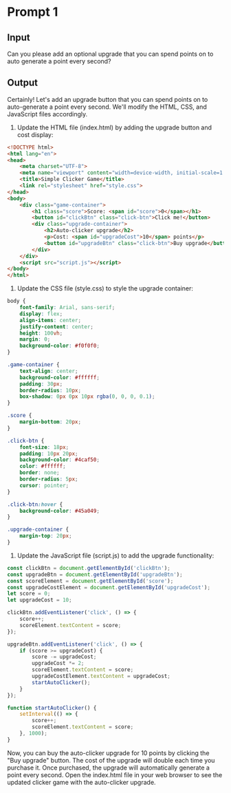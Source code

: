 # Prompt 1
## Input
Can you please add an optional upgrade that you can spend points on to auto generate a point every second?

## Output
Certainly! Let's add an upgrade button that you can spend points on to auto-generate a point every second. We'll modify the HTML, CSS, and JavaScript files accordingly.

1. Update the HTML file (index.html) by adding the upgrade button and cost display:

```html
<!DOCTYPE html>
<html lang="en">
<head>
    <meta charset="UTF-8">
    <meta name="viewport" content="width=device-width, initial-scale=1.0">
    <title>Simple Clicker Game</title>
    <link rel="stylesheet" href="style.css">
</head>
<body>
    <div class="game-container">
        <h1 class="score">Score: <span id="score">0</span></h1>
        <button id="clickBtn" class="click-btn">Click me!</button>
        <div class="upgrade-container">
            <h2>Auto-clicker upgrade</h2>
            <p>Cost: <span id="upgradeCost">10</span> points</p>
            <button id="upgradeBtn" class="click-btn">Buy upgrade</button>
        </div>
    </div>
    <script src="script.js"></script>
</body>
</html>
```

1. Update the CSS file (style.css) to style the upgrade container:

```css
body {
    font-family: Arial, sans-serif;
    display: flex;
    align-items: center;
    justify-content: center;
    height: 100vh;
    margin: 0;
    background-color: #f0f0f0;
}

.game-container {
    text-align: center;
    background-color: #ffffff;
    padding: 30px;
    border-radius: 10px;
    box-shadow: 0px 0px 10px rgba(0, 0, 0, 0.1);
}

.score {
    margin-bottom: 20px;
}

.click-btn {
    font-size: 18px;
    padding: 10px 20px;
    background-color: #4caf50;
    color: #ffffff;
    border: none;
    border-radius: 5px;
    cursor: pointer;
}

.click-btn:hover {
    background-color: #45a049;
}

.upgrade-container {
    margin-top: 20px;
}
```

1. Update the JavaScript file (script.js) to add the upgrade functionality:

```javascript
const clickBtn = document.getElementById('clickBtn');
const upgradeBtn = document.getElementById('upgradeBtn');
const scoreElement = document.getElementById('score');
const upgradeCostElement = document.getElementById('upgradeCost');
let score = 0;
let upgradeCost = 10;

clickBtn.addEventListener('click', () => {
    score++;
    scoreElement.textContent = score;
});

upgradeBtn.addEventListener('click', () => {
    if (score >= upgradeCost) {
        score -= upgradeCost;
        upgradeCost *= 2;
        scoreElement.textContent = score;
        upgradeCostElement.textContent = upgradeCost;
        startAutoClicker();
    }
});

function startAutoClicker() {
    setInterval(() => {
        score++;
        scoreElement.textContent = score;
    }, 1000);
}
```

Now, you can buy the auto-clicker upgrade for 10 points by clicking the "Buy upgrade" button. The cost of the upgrade will double each time you purchase it. Once purchased, the upgrade will automatically generate a point every second. Open the index.html file in your web browser to see the updated clicker game with the auto-clicker upgrade.